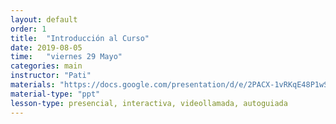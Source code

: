 ```yaml
---
layout: default
order: 1
title:  "Introducción al Curso"
date: 2019-08-05
time:   "viernes 29 Mayo"
categories: main
instructor: "Pati"
materials: "https://docs.google.com/presentation/d/e/2PACX-1vRKqE48P1wS6zrNboqF95FCbUdgr_l8-98W-TTnl-hSJAvICIa3CTrDboBNne0WQoVZY6n1FHmYKaRw/pub?start=false&loop=false&delayms=60000"
material-type: "ppt"
lesson-type: presencial, interactiva, videollamada, autoguiada
---
```

